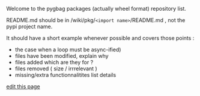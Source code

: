 Welcome to the pygbag packages (actually wheel format) repository list.

README.md should be in  /wiki/pkg/`<import name>`/README.md , not the pypi project name.
  
It should have a short example whenever possible and covers those points :  
- the case when a loop must be async-ified)
- files have been modified, explain why
- files added which are they for ?
- files removed ( size / irrrelevant )
- missing/extra functionnalitites list details




[edit this page](https://github.com/pygame-web/pygame-web.github.io/edit/main/wiki/pkg/README.md)
